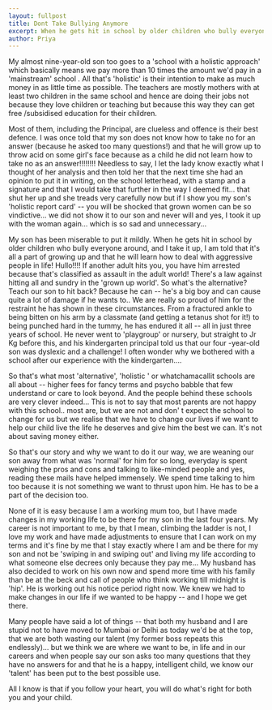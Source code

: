 ```yaml
---
layout: fullpost
title: Dont Take Bullying Anymore
excerpt: When he gets hit in school by older children who bully everyone around, and I take it up, I am told that it's all a part of growing up and that he will learn how to deal with aggressive people in life! - Priya
author: Priya
---
```



My almost nine-year-old son too goes to a 'school with a holistic approach'  which basically means we pay more than 10 times the amount we'd pay in a 'mainstream' school . All that's 'holistic' is their intention to make as much money in as little time as possible. The teachers are mostly mothers with at least two children in the same school and hence are doing their jobs not because they love children or teaching but because this way they can get free /subsidised education for their children. 

Most of them, including the Principal, are clueless and offence is their best defence. I was once told that my son does not know how to take no for an answer (because he asked too many questions!) and that he will grow up to throw acid on some girl's face because as a child he did not learn how to take no as an answer!!!!!!!! Needless to say, I let the lady know exactly what I thought of her analysis and then told her that the next time she had an opinion to put it in writing, on the school letterhead, with a stamp and a signature and that I would take that further in the way I deemed fit...  that shut her up and she treads very carefully now but if I show you my son's 'holistic report card' -- you will be shocked that grown women can be so vindictive... we did not show it to our son and never will and yes, I took it up with the woman again... which is so sad and unnecessary...

My son has been miserable to put it mildly. When he gets hit in school by older children who bully everyone around, and I take it up, I am told that it's all a part of growing up and that he will learn how to deal with aggressive people in life! Hullo!!!! If another adult hits you, you have him arrested because that's classified as assault in the adult world! There's a law against hitting all and sundry in the 'grown up world'. So what's the alternative? Teach our son to hit back? Because he can -- he's a big boy and can cause quite a lot of damage if he wants to.. We are really so proud of him for the restraint he has shown in these circumstances. From a fractured ankle to being bitten on his arm by a classmate (and getting a tetanus shot for it!) to being punched hard in the tummy, he has endured it all --  all in just three years of school. He never went to 'playgroup' or nursery, but straight to Jr Kg before this, and his kindergarten principal told us that our four -year-old son was dyslexic and a challenge! I often wonder why we bothered with a school after our experience with the kindergarten....     

So that's what most 'alternative', 'holistic ' or whatchamacallit schools are all about -- higher fees for fancy terms and psycho babble that few understand or care to look beyond. And the people behind these schools are very clever indeed... This is not to say that most parents are not happy with this school.. most are, but we are not and don' t expect the school to change for us but we realise that we have to change our lives if we want to help our child live the life he deserves and give him the best we can. It's not about saving money either. 

So that's our story and why we want to do it our way, we are weaning our son away from what was 'normal' for him for so long, everyday is spent weighing the pros and cons and talking to like-minded people and yes, reading these mails have helped immensely. We spend time talking to him too because it is not something we want to thrust upon him. He has to be a part of the decision too. 

None of it is easy because I am a working mum too, but I have made changes in my working life to be there for my son in the last four years. My career is not important to me, by that I mean, climbing the ladder is not, I love my work and have made adjustments to ensure that I can work on my terms and it's fine by me that I stay exactly where I am and be there for my son and not be 'swiping in and swiping out' and living my life according to what someone else decrees only because they pay me... My husband has also decided to work on his own now and spend more time with his family than be at the beck and call of people who think working till midnight is 'hip'. He is working out his notice period right now. We knew we had to make changes in our life if we wanted to be happy -- and I hope we get there. 

Many people have said a lot of things -- that both my husband and I are stupid not to have moved to Mumbai or Delhi as today we'd be at the top, that we are both wasting our talent (my former boss repeats this endlessly)... but we think we are where we want to be, in life and in our careers and when people say our son asks too many questions that they have no answers for and that he is a happy, intelligent child, we know our 'talent' has been put to the best possible use. 

All I know is that if you follow your heart, you will do what's right for both you and your child.